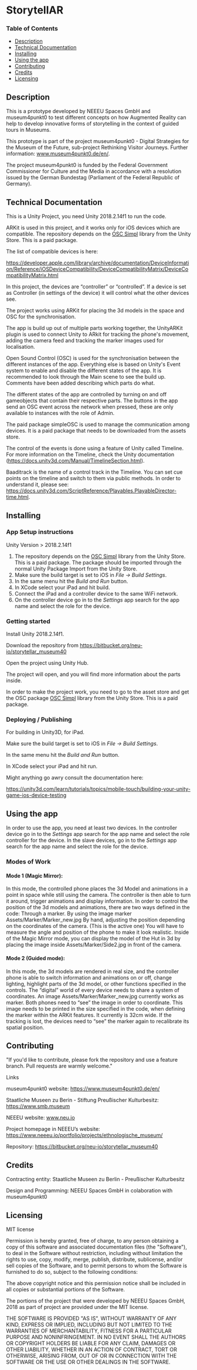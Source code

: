 # StorytellAR

### Table of Contents  
- [Description](#Description)  
- [Technical Documentation](#Technical-Documentation)
- [Installing](#Installing)
- [Using the app](#Using-the-app)
- [Contributing](#Contributing)  
- [Credits](#Credits) 
- [Licensing](#Licensing)  

## Description

This is a prototype developed by NEEEU Spaces GmbH and museum4punkt0 to test different concepts on how Augmented Reality can help to develop innovative forms of storytelling in the context of guided tours in Museums.

This prototype is part of the project museum4punkt0 - Digital Strategies for the Museum of the Future, sub-project Rethinking Visitor Journeys. Further information: www.museum4punkt0.de/en/.  

The project museum4punkt0 is funded by the Federal Government Commissioner for Culture and the Media in accordance with a resolution issued by the German Bundestag (Parliament of the Federal Republic of Germany).

## Technical Documentation

This is a Unity Project, you need Unity 2018.2.14f1 to run the code.

ARKit is used in this project, and it works only for iOS devices which are compatible.
The repository depends on the [OSC Simpl](https://assetstore.unity.com/packages/tools/input-management/osc-simpl-53710) library from the Unity Store. This is a paid package.

The list of compatible devices is here:

https://developer.apple.com/library/archive/documentation/DeviceInformation/Reference/iOSDeviceCompatibility/DeviceCompatibilityMatrix/DeviceCompatibilityMatrix.html

In this project, the devices are “controller” or “controlled”. If a device is set as Controller (in settings of the device) it will control what the other devices see.

The project works using ARKit for placing the 3d models in the space and OSC for the synchronisation.

The app is build up out of multiple parts working together, the UnityARKit plugin is used to connect Unity to ARkit for tracking the phone's movement, adding the camera feed and tracking the marker images used for localisation.

Open Sound Control (OSC) is used for the synchronisation between the different instances of the app. Everything else is based on Unity's Event system to enable and disable the different states of the app. It is recommended to look through the Main scene to see the build up. Comments have been added describing which parts do what.

The different states of the app are controlled by turning on and off gameobjects that contain their respective parts. The buttons in the app send an OSC event across the network when pressed, these are only available to instances with the role of Admin.

The paid package simpleOSC is used to manage the communication among devices. It is a paid package that needs to be downloaded from the assets store.

The control of the events is done using a feature of Unity called Timeline. For more information on the Timeline, check the Unity documentation (https://docs.unity3d.com/Manual/TimelineSection.html).

Baaditrack is the name of a control track in the Timeline. You can set cue points on the timeline and switch to them via public methods. In order to understand it, please see: https://docs.unity3d.com/ScriptReference/Playables.PlayableDirector-time.html.

## Installing

### App Setup instructions

Unity Version > 2018.2.14f1

1. The repository depends on the [OSC Simpl](https://assetstore.unity.com/packages/tools/input-management/osc-simpl-53710) library from the Unity Store. This is a paid package. The package should be imported through the normal Unity  Package Import from the Unity Store.
2. Make sure the build target is set to iOS in *File -> Build Settings*.
3. In the same menu hit the *Build and Run* button.
4. In XCode select your iPad and hit build.
5. Connect the iPad and a controller device to the same WiFi network.
6. On the controller device go in to the *Settings* app search for the app name and select the role for the device.

### Getting started
Install Unity 2018.2.14f1.

Download the repository from https://bitbucket.org/neu-io/storytellar_museum40

Open the project using Unity Hub.

The project will open, and you will find more information about the parts inside.

In order to make the project work, you need to go to the asset store and get the OSC package [OSC Simpl](https://assetstore.unity.com/packages/tools/input-management/osc-simpl-53710) library from the Unity Store. This is a paid package.

### Deploying / Publishing
For building in Unity3D, for iPad.

Make sure the build target is set to iOS in *File -> Build Settings*.

In the same menu hit the *Build and Run* button.

In XCode select your iPad and hit run.

Might anything go awry consult the documentation here:

https://unity3d.com/learn/tutorials/topics/mobile-touch/building-your-unity-game-ios-device-testing

## Using the app
In order to use the app, you need at least two devices. In the controller device go in to the *Settings* app search for the app name and select the role controller for the device. In the slave devices, go in to the *Settings* app search for the app name and select the role for the device.

### Modes of Work
#### Mode 1 (Magic Mirror):
In this mode, the controlled phone places the 3d Model and animations in a point in space while still using the camera.
The controller is then able to turn it around, trigger animations and display information.
In order to control the position of the 3d models and animations, there are two ways defined in the code:
Through a marker. By using the image marker Assets/Marker/Marker_new.jpg
By hand, adjusting the position depending on the coordinates of the camera. (This is the active one) You will have to measure the angle and position of the phone to make it look realistic.
Inside of the Magic Mirror mode, you can display the model of the Hut in 3d by placing the image inside Assets/Marker/Side2.jpg in front of the camera.

#### Mode 2 (Guided mode):
In this mode, the 3d models are rendered in real size, and the controller phone is able to switch information and animations on or off, change lighting, highlight parts of the 3d model, or other functions specified in the controls.
The “digital” world of every device needs to share a system of coordinates. An image Assets/Marker/Marker_new.jpg currently works as marker. Both phones need to “see” the image in order to coordinate.
This image needs to be printed in the size specified in the code, when defining the marker within the ARKit features. It currently is 32cm wide.
If the tracking is lost, the devices need to “see” the marker again to recalibrate its spatial position.

## Contributing

"If you'd like to contribute, please fork the repository and use a feature branch. Pull requests are warmly welcome."

Links

museum4punkt0 website: https://www.museum4punkt0.de/en/

Staatliche Museen zu Berin - Stiftung Preußischer Kulturbesitz: https://www.smb.museum

NEEEU website: www.neu.io

Project homepage in NEEEU’s website: https://www.neeeu.io/portfolio/projects/ethnologische_museum/

Repository: https://bitbucket.org/neu-io/storytellar_museum40


## Credits

Contracting entity: Staatliche Museen zu Berlin - Preußischer Kulturbesitz

Design and Programming: NEEEU Spaces GmbH in colaboration with museum4punkt0

## Licensing

MIT license

Permission is hereby granted, free of charge, to any person obtaining a copy
of this software and associated documentation files (the "Software"), to deal
in the Software without restriction, including without limitation the rights
to use, copy, modify, merge, publish, distribute, sublicense, and/or sell
copies of the Software, and to permit persons to whom the Software is
furnished to do so, subject to the following conditions:

The above copyright notice and this permission notice shall be included in all
copies or substantial portions of the Software.

The portions of the project that were developed by NEEEU Spaces GmbH, 2018 as part of project are provided under the MIT license.

THE SOFTWARE IS PROVIDED "AS IS", WITHOUT WARRANTY OF ANY KIND, EXPRESS OR
IMPLIED, INCLUDING BUT NOT LIMITED TO THE WARRANTIES OF MERCHANTABILITY,
FITNESS FOR A PARTICULAR PURPOSE AND NONINFRINGEMENT. IN NO EVENT SHALL THE
AUTHORS OR COPYRIGHT HOLDERS BE LIABLE FOR ANY CLAIM, DAMAGES OR OTHER
LIABILITY, WHETHER IN AN ACTION OF CONTRACT, TORT OR OTHERWISE, ARISING FROM,
OUT OF OR IN CONNECTION WITH THE SOFTWARE OR THE USE OR OTHER DEALINGS IN THE
SOFTWARE.
